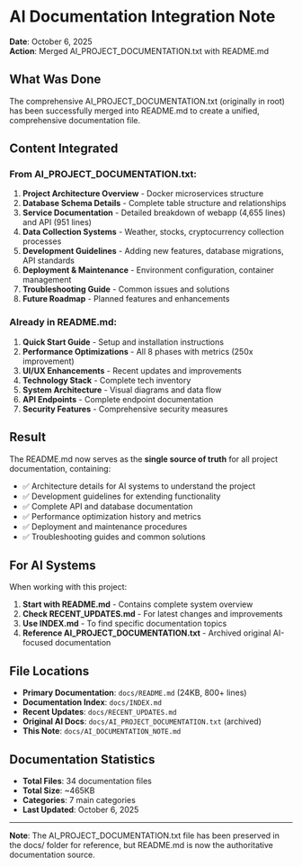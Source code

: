 # AI Documentation Integration Note

**Date**: October 6, 2025  
**Action**: Merged AI_PROJECT_DOCUMENTATION.txt with README.md

## What Was Done

The comprehensive AI_PROJECT_DOCUMENTATION.txt (originally in root) has been successfully merged into README.md to create a unified, comprehensive documentation file.

## Content Integrated

### From AI_PROJECT_DOCUMENTATION.txt:
1. **Project Architecture Overview** - Docker microservices structure
2. **Database Schema Details** - Complete table structure and relationships
3. **Service Documentation** - Detailed breakdown of webapp (4,655 lines) and API (951 lines)
4. **Data Collection Systems** - Weather, stocks, cryptocurrency collection processes
5. **Development Guidelines** - Adding new features, database migrations, API standards
6. **Deployment & Maintenance** - Environment configuration, container management
7. **Troubleshooting Guide** - Common issues and solutions
8. **Future Roadmap** - Planned features and enhancements

### Already in README.md:
1. **Quick Start Guide** - Setup and installation instructions
2. **Performance Optimizations** - All 8 phases with metrics (250x improvement)
3. **UI/UX Enhancements** - Recent updates and improvements
4. **Technology Stack** - Complete tech inventory
5. **System Architecture** - Visual diagrams and data flow
6. **API Endpoints** - Complete endpoint documentation
7. **Security Features** - Comprehensive security measures

## Result

The README.md now serves as the **single source of truth** for all project documentation, containing:

- ✅ Architecture details for AI systems to understand the project
- ✅ Development guidelines for extending functionality  
- ✅ Complete API and database documentation
- ✅ Performance optimization history and metrics
- ✅ Deployment and maintenance procedures
- ✅ Troubleshooting guides and common solutions

## For AI Systems

When working with this project:
1. **Start with README.md** - Contains complete system overview
2. **Check RECENT_UPDATES.md** - For latest changes and improvements
3. **Use INDEX.md** - To find specific documentation topics
4. **Reference AI_PROJECT_DOCUMENTATION.txt** - Archived original AI-focused documentation

## File Locations

- **Primary Documentation**: `docs/README.md` (24KB, 800+ lines)
- **Documentation Index**: `docs/INDEX.md`
- **Recent Updates**: `docs/RECENT_UPDATES.md`
- **Original AI Docs**: `docs/AI_PROJECT_DOCUMENTATION.txt` (archived)
- **This Note**: `docs/AI_DOCUMENTATION_NOTE.md`

## Documentation Statistics

- **Total Files**: 34 documentation files
- **Total Size**: ~465KB
- **Categories**: 7 main categories
- **Last Updated**: October 6, 2025

---

**Note**: The AI_PROJECT_DOCUMENTATION.txt file has been preserved in the docs/ folder for reference, but README.md is now the authoritative documentation source.

